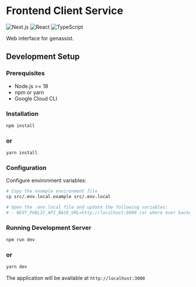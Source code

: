 # Frontend Client Service

![Next.js](https://img.shields.io/badge/next.js-14.0.0+-success.svg)
![React](https://img.shields.io/badge/react-18.0.0+-blue.svg)
![TypeScript](https://img.shields.io/badge/typescript-5.0.0+-3178C6.svg)

Web interface for genassist.

## Development Setup

### Prerequisites

- Node.js >= 18
- npm or yarn
- Google Cloud CLI

### Installation

```bash
npm install
```

### or

```bash
yarn install
```

### Configuration

Configure environment variables:

```bash
# Copy the example environment file
cp src/.env.local.example src/.env.local

# Open the .env.local file and update the following variables:
# - NEXT_PUBLIC_API_BASE_URL=http://localhost:8000 (or where ever backend service is hosted)
```

### Running Development Server

```bash
npm run dev
```

### or

```bash
yarn dev
```

The application will be available at `http://localhost:3000`
